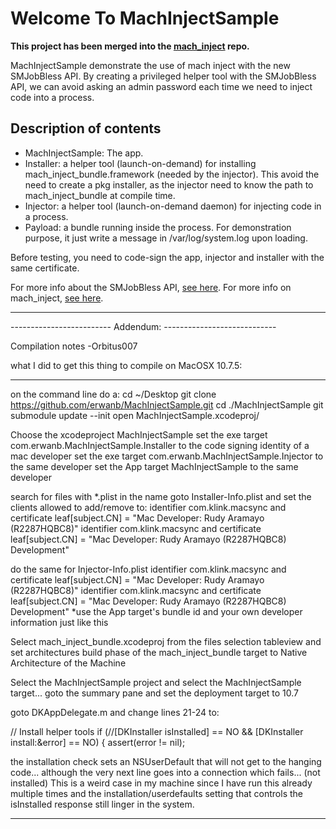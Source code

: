 # Welcome To MachInjectSample

**This project has been merged into the [mach_inject](https://github.com/rentzsch/mach_inject) repo.**

MachInjectSample demonstrate the use of mach inject with the new SMJobBless API. By creating a privileged helper tool with the SMJobBless API, we can avoid asking an admin password each time we need to inject code into a process.

## Description of contents

* MachInjectSample: The app.
* Installer: a helper tool (launch-on-demand) for installing mach_inject_bundle.framework (needed by the injector). This avoid the need to create a pkg installer, as the injector need to know the path to mach_inject_bundle at compile time.
* Injector: a helper tool (launch-on-demand daemon) for injecting code in a process.
* Payload: a bundle running inside the process. For demonstration purpose, it just write a message in /var/log/system.log upon loading.

Before testing, you need to code-sign the app, injector and installer with the same certificate.

For more info about the SMJobBless API, [see here](https://developer.apple.com/library/mac/#documentation/ServiceManagement/Reference/ServiceManagement_header_reference/Reference/reference.html#//apple_ref/doc/uid/TP40012447).
For more info on mach_inject, [see here](https://github.com/rentzsch/mach_inject).


----------------------------------------------------------------
------------------------- Addendum: ----------------------------

Compilation notes -Orbitus007

what I did to get this thing to compile on MacOSX 10.7.5:

----------------------------------------------------------------
on the command line do a:
cd ~/Desktop
git clone https://github.com/erwanb/MachInjectSample.git
cd ./MachInjectSample
git submodule update --init
open MachInjectSample.xcodeproj/

Choose the xcodeproject MachInjectSample
set the exe target com.erwanb.MachInjectSample.Installer to the code signing identity of a mac developer
set the exe target com.erwanb.MachInjectSample.Injector to the same developer
set the App target MachInjectSample to the same developer

search for files with *.plist in the name
goto Installer-Info.plist and set the clients allowed to add/remove to: 
	identifier com.klink.macsync and certificate leaf[subject.CN] = "Mac Developer: Rudy Aramayo (R2287HQBC8)"
	identifier com.klink.macsync and certificate leaf[subject.CN] = "Mac Developer: Rudy Aramayo (R2287HQBC8) Development"

do the same for Injector-Info.plist
	identifier com.klink.macsync and certificate leaf[subject.CN] = "Mac Developer: Rudy Aramayo (R2287HQBC8)"
	identifier com.klink.macsync and certificate leaf[subject.CN] = "Mac Developer: Rudy Aramayo (R2287HQBC8) Development"
*use the App target's bundle id and your own developer information just like this

Select mach_inject_bundle.xcodeproj from the files selection tableview and set architectures build phase of the mach_inject_bundle target to Native Architecture of the Machine

Select the MachInjectSample project and select the MachInjectSample target... goto the summary pane and  set the deployment target to 10.7

goto DKAppDelegate.m and change lines 21-24 to:

  // Install helper tools
  if (//[DKInstaller isInstalled] == NO &&
      [DKInstaller install:&error] == NO) {
    assert(error != nil);

the installation check sets an NSUserDefault that will not get to the hanging code... although the very next line goes into a connection which fails... (not installed) This is a weird case in my machine since I have run this already multiple times and the installation/userdefaults setting that controls the isInstalled response still linger in the system.

----------------------------------------------------------------
